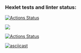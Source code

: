 ### Hexlet tests and linter status:
[![Actions Status](https://github.com/Nidenai/python-project-lvl2/workflows/hexlet-check/badge.svg)](https://github.com/Nidenai/python-project-lvl2/actions)

<a href="https://codeclimate.com/github/Nidenai/python-project-lvl2/maintainability"><img src="https://api.codeclimate.com/v1/badges/70e3a300c544347cf169/maintainability" /></a>


[![Actions Status](https://github.com/Nidenai/python-project-lvl2/workflows/python-package/badge.svg)](https://github.com/Nidenai/python-project-lvl2/actions)

        
[![asciicast](https://asciinema.org/a/CEMfCZGP6srPQMWcUep5ggi8W.svg)](https://asciinema.org/a/CEMfCZGP6srPQMWcUep5ggi8W)